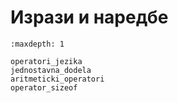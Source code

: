 # Изрази и наредбе

```{toctree}
:maxdepth: 1

operatori_jezika
jednostavna_dodela
aritmeticki_operatori
operator_sizeof
```
